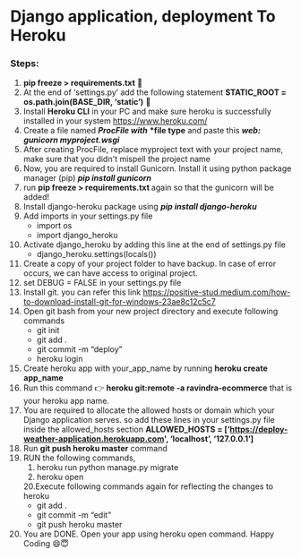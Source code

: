 <h1>Django application, deployment To Heroku</h1>

### Steps:
  1. <b>pip freeze > requirements.txt</b> 📃
  2. At the end of ‘settings.py’ add the following statement  <b>STATIC_ROOT = os.path.join(BASE_DIR, ‘static’)</b> 📂
  3. Install <b>Heroku CLI</b> in your PC and make sure heroku is successfully installed in your system https://www.heroku.com/
  4. Create a file named <b><i>ProcFile with</i></b> <b>*file type</b> and paste this <b><i>web: gunicorn myproject.wsgi</i></b>
  5. After creating ProcFile, replace myproject text with your project name, make sure that you didn't mispell the project name
  6. Now, you are required to install Gunicorn. Install it using python package manager (pip) <b><i>pip install gunicorn</i></b>
  7. run <b>pip freeze > requirements.txt </b> again so that the gunicorn will be added!
  8. Install django-heroku package using <b><i>pip install django-heroku</i></b>
  9. Add imports in your settings.py file <ul><li>import os</li><li>import django_heroku</li></ul>
  10. Activate django_heroku by adding this line at the end of settings.py file <ul><li>
  django_heroku.settings(locals())</li></ul>
  11. Create a copy of your project folder to have backup. In case of error occurs, we can have access to original project.
  12. set DEBUG = FALSE in your settings.py file
  13. Install git. you can refer this link https://positive-stud.medium.com/how-to-download-install-git-for-windows-23ae8c12c5c7
  14. Open git bash from your new project directory and execute following commands <ul><li>git init</li><li>git add .</li><li>git commit -m “deploy”</li><li>heroku login</li></ul>
  15. Create heroku app with your_app_name by running <b>heroku create app_name</b>
  16. Run this command 👉 <b>heroku git:remote -a ravindra-ecommerce</b> that is your heroku app name.
  17. You are required to allocate the allowed hosts or domain which your Django application serves. so add these lines in your settings.py file inside the allowed_hosts section <b>ALLOWED_HOSTS = [‘https://deploy-weather-application.herokuapp.com',
‘localhost’,
‘127.0.0.1’]</b>
  18. Run <b>git push heroku master</b> command
  19. RUN the following commands, <ol><li>heroku run python manage.py migrate</li><li>heroku open</li></ol>
  20.Execute following commands again for reflecting the changes to heroku <ul><li>git add .</li><li>git commit -m “edit”</li><li>git push heroku master</li></ul>
  21. You are DONE. Open your app using heroku open command. Happy Coding 😄😇
  


